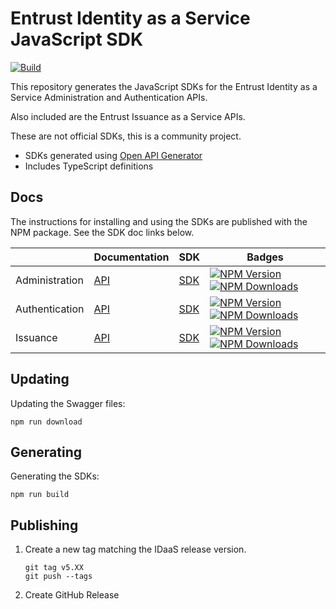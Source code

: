 # Entrust Identity as a Service JavaScript SDK

[![Build](https://github.com/maccuaa/intellitrust-js-sdk/workflows/Build/badge.svg)](https://github.com/maccuaa/intellitrust-js-sdk/actions?query=workflow%3ABuild)

This repository generates the JavaScript SDKs for the Entrust Identity as a Service Administration and Authentication APIs.

Also included are the Entrust Issuance as a Service APIs.

These are not official SDKs, this is a community project.

- SDKs generated using [Open API Generator](https://openapi-generator.tech/)
- Includes TypeScript definitions

## Docs

The instructions for installing and using the SDKs are published with the NPM package. See the SDK doc links below.

|                | Documentation                                                                       | SDK                                                                     | Badges                                                                                                                                                                                                                                                                                    |
| -------------- | ----------------------------------------------------------------------------------- | ----------------------------------------------------------------------- | ----------------------------------------------------------------------------------------------------------------------------------------------------------------------------------------------------------------------------------------------------------------------------------------- |
| Administration | [API](https://entrust.us.trustedauth.com/help/developer/apis/administration/openapi/) | [SDK](https://www.npmjs.com/package/@maccuaa/intellitrust-admin-sdk)    | [![NPM Version](https://badgen.net/npm/v/@maccuaa/intellitrust-admin-sdk)](https://badgen.net/npm/v/@maccuaa/intellitrust-admin-sdk) [![NPM Downloads](https://badgen.net/npm/dm/@maccuaa/intellitrust-admin-sdk)](https://badgen.net/npm/dm/@maccuaa/intellitrust-admin-sdk)             |
| Authentication | [API](https://entrust.us.trustedauth.com/help/developer/apis/authentication/openapi/) | [SDK](https://www.npmjs.com/package/@maccuaa/intellitrust-auth-sdk)     | [![NPM Version](https://badgen.net/npm/v/@maccuaa/intellitrust-auth-sdk)](https://badgen.net/npm/v/@maccuaa/intellitrust-auth-sdk) [![NPM Downloads](https://badgen.net/npm/dm/@maccuaa/intellitrust-auth-sdk)](https://badgen.net/npm/dm/@maccuaa/intellitrust-auth-sdk)                 |
| Issuance       | [API](https://entrust.us.trustedauth.com/help/developer/apis/issuance/openapi/)       | [SDK](https://www.npmjs.com/package/@maccuaa/intellitrust-issuance-sdk) | [![NPM Version](https://badgen.net/npm/v/@maccuaa/intellitrust-issuance-sdk)](https://badgen.net/npm/v/@maccuaa/intellitrust-issuance-sdk) [![NPM Downloads](https://badgen.net/npm/dm/@maccuaa/intellitrust-issuance-sdk)](https://badgen.net/npm/dm/@maccuaa/intellitrust-issuance-sdk) |

## Updating

Updating the Swagger files:

```shell
npm run download
```

## Generating

Generating the SDKs:

```shell
npm run build
```

## Publishing

1. Create a new tag matching the IDaaS release version.

   ```shell
   git tag v5.XX
   git push --tags
   ```

1. Create GitHub Release
